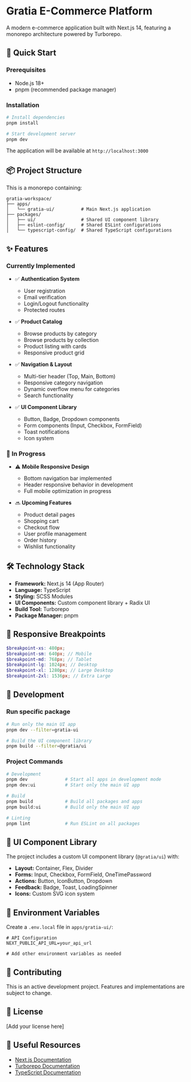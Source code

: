 # Gratia E-Commerce Platform

A modern e-commerce application built with Next.js 14, featuring a monorepo architecture powered by Turborepo.

## 🚀 Quick Start

### Prerequisites

- Node.js 18+
- pnpm (recommended package manager)

### Installation

```bash
# Install dependencies
pnpm install

# Start development server
pnpm dev
```

The application will be available at `http://localhost:3000`

## 📦 Project Structure

This is a monorepo containing:

```
gratia-workspace/
├── apps/
│   └── gratia-ui/          # Main Next.js application
├── packages/
│   ├── ui/                 # Shared UI component library
│   ├── eslint-config/      # Shared ESLint configurations
│   └── typescript-config/  # Shared TypeScript configurations
```

## ✨ Features

### Currently Implemented

- ✅ **Authentication System**
  - User registration
  - Email verification
  - Login/Logout functionality
  - Protected routes

- ✅ **Product Catalog**
  - Browse products by category
  - Browse products by collection
  - Product listing with cards
  - Responsive product grid

- ✅ **Navigation & Layout**
  - Multi-tier header (Top, Main, Bottom)
  - Responsive category navigation
  - Dynamic overflow menu for categories
  - Search functionality

- ✅ **UI Component Library**
  - Button, Badge, Dropdown components
  - Form components (Input, Checkbox, FormField)
  - Toast notifications
  - Icon system

### 🚧 In Progress

- ⚠️ **Mobile Responsive Design**
  - Bottom navigation bar implemented
  - Header responsive behavior in development
  - Full mobile optimization in progress

- 🔜 **Upcoming Features**
  - Product detail pages
  - Shopping cart
  - Checkout flow
  - User profile management
  - Order history
  - Wishlist functionality

## 🛠️ Technology Stack

- **Framework:** Next.js 14 (App Router)
- **Language:** TypeScript
- **Styling:** SCSS Modules
- **UI Components:** Custom component library + Radix UI
- **Build Tool:** Turborepo
- **Package Manager:** pnpm

## 📱 Responsive Breakpoints

```scss
$breakpoint-xs: 480px;
$breakpoint-sm: 640px; // Mobile
$breakpoint-md: 768px; // Tablet
$breakpoint-lg: 1024px; // Desktop
$breakpoint-xl: 1280px; // Large Desktop
$breakpoint-2xl: 1536px; // Extra Large
```

## 🧪 Development

### Run specific package

```bash
# Run only the main UI app
pnpm dev --filter=gratia-ui

# Build the UI component library
pnpm build --filter=@gratia/ui
```

### Project Commands

```bash
# Development
pnpm dev              # Start all apps in development mode
pnpm dev:ui           # Start only the main UI app

# Build
pnpm build            # Build all packages and apps
pnpm build:ui         # Build only the main UI app

# Linting
pnpm lint             # Run ESLint on all packages
```

## 🎨 UI Component Library

The project includes a custom UI component library (`@gratia/ui`) with:

- **Layout:** Container, Flex, Divider
- **Forms:** Input, Checkbox, FormField, OneTimePassword
- **Actions:** Button, IconButton, Dropdown
- **Feedback:** Badge, Toast, LoadingSpinner
- **Icons:** Custom SVG icon system

## 📝 Environment Variables

Create a `.env.local` file in `apps/gratia-ui/`:

```env
# API Configuration
NEXT_PUBLIC_API_URL=your_api_url

# Add other environment variables as needed
```

## 🤝 Contributing

This is an active development project. Features and implementations are subject to change.

## 📄 License

[Add your license here]

## 🔗 Useful Resources

- [Next.js Documentation](https://nextjs.org/docs)
- [Turborepo Documentation](https://turborepo.com/docs)
- [TypeScript Documentation](https://www.typescriptlang.org/docs)
